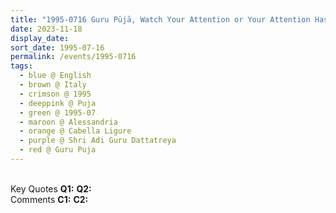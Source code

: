 ```yaml
---
title: "1995-0716 Guru Pūjā, Watch Your Attention or Your Attention Has to Be towards God Almighty, Hangar, Cabella Ligure, Alessandria, Italy"
date: 2023-11-18
display_date: 
sort_date: 1995-07-16
permalink: /events/1995-0716
tags:
  - blue @ English
  - brown @ Italy
  - crimson @ 1995
  - deeppink @ Puja
  - green @ 1995-07
  - maroon @ Alessandria
  - orange @ Cabella Ligure
  - purple @ Shri Adi Guru Dattatreya
  - red @ Guru Puja 
---
```


<br>

<wave-list>
  <list-title color="DarkSeaGreen" width="55">Key Quotes</list-title>
  <list-item color="BlanchedAlmond" width="280"><b>Q1:</b> <i></i></list-item>
  <list-item color="Lavender" width="280"><b>Q2:</b> <i></i></list-item>
</wave-list>

<br>

<wave-list>
  <list-title color="DarkSeaGreen" width="55">Comments</list-title>
  <list-item color="BlanchedAlmond" width="280"><b>C1:</b> <i></i></list-item>
  <list-item color="Lavender" width="280"><b>C2:</b> <i></i></list-item>
</wave-list>